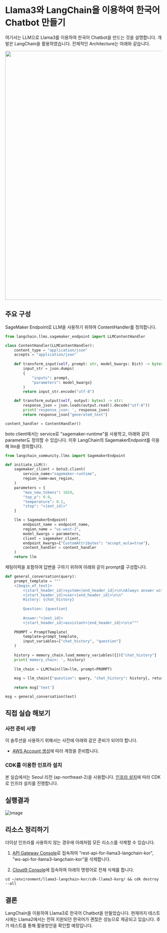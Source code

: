# Llama3와 LangChain을 이용하여 한국어 Chatbot 만들기

여기서는 LLM으로 Llama3를 이용하여 한국어 Chatbot을 만드는 것을 설명합니다. 개발은 LangChain을 활용하였습니다. 전체적인 Architecture는 아래와 같습니다.

<img src="https://github.com/kyopark2014/llama3-langchain-kor/assets/52392004/76825d03-fde4-494f-85f1-8b50920edf77" width="800">

## 주요 구성

SageMaker Endpoint로 LLM을 사용하기 위하여 ContentHandler를 정의합니다. 

```python
from langchain.llms.sagemaker_endpoint import LLMContentHandler

class ContentHandler(LLMContentHandler):
    content_type = "application/json"
    accepts = "application/json"
    
    def transform_input(self, prompt: str, model_kwargs: Dict) -> bytes:
        input_str = json.dumps(
        {
            "inputs": prompt, 
            "parameters": model_kwargs}
        )
        return input_str.encode("utf-8")

    def transform_output(self, output: bytes) -> str:
        response_json = json.loads(output.read().decode("utf-8"))
        print('response_json: ', response_json)
        return response_json["generated_text"]

content_handler = ContentHandler()
```

boto client에서는 service로 "sagemaker-runtime"을 사용학고, 아래와 같이 parameter도 정의할 수 있습니다. 이후 LangChain의 SagemakerEndpoint를 이용해 llm을 정의합니다.

```python
from langchain_community.llms import SagemakerEndpoint

def initiate_LLM():
    sagemaker_client = boto3.client(
        service_name="sagemaker-runtime",
        region_name=aws_region,
    )
    parameters = {
        "max_new_tokens": 1024, 
        "top_p": 0.9, 
        "temperature": 0.1,
        "stop": "<|eot_id|>"
    } 

    llm = SagemakerEndpoint(
        endpoint_name = endpoint_name, 
        region_name = "us-west-2", 
        model_kwargs = parameters,
        client = sagemaker_client,
        endpoint_kwargs={"CustomAttributes": "accept_eula=true"},
        content_handler = content_handler
    )    
    return llm
```

채팅이력을 포함하여 답변을 구하기 위하여 아래와 같이 prompt를 구성합니다. 
    
```python
def general_conversation(query):
    prompt_template = """
    <|begin_of_text|>
        <|start_header_id|>system<|end_header_id|>\n\nAlways answer without emojis in Korean<|eot_id|>
        <|start_header_id|>user<|end_header_id|>\n\n"
        History: {chat_history}
        
        Question: {question}
        
        Answer:"<|eot_id|>
        <|start_header_id|>assistant<|end_header_id|>\n\n"""
    
    PROMPT = PromptTemplate(
        template=prompt_template, 
        input_variables=["chat_history", "question"]
    )
    
    history = memory_chain.load_memory_variables({})["chat_history"]
    print('memory_chain: ', history)
    
    llm_chain = LLMChain(llm=llm, prompt=PROMPT)
    
    msg = llm_chain({"question": query, "chat_history": history}, return_only_outputs=True)
    
    return msg['text']

msg = general_conversation(text)    
```


## 직접 실습 해보기

### 사전 준비 사항

이 솔루션을 사용하기 위해서는 사전에 아래와 같은 준비가 되어야 합니다.

- [AWS Account 생성](https://repost.aws/ko/knowledge-center/create-and-activate-aws-account)에 따라 계정을 준비합니다.

### CDK를 이용한 인프라 설치

본 실습에서는 Seoul 리전 (ap-northeast-2)을 사용합니다. [인프라 설치](./deployment.md)에 따라 CDK로 인프라 설치를 진행합니다. 

## 실행결과

![image](https://github.com/kyopark2014/llama3-langchain-kor/assets/52392004/7e01dc96-5f27-400e-a25f-b094e245e391)

## 리소스 정리하기 

더이상 인프라를 사용하지 않는 경우에 아래처럼 모든 리소스를 삭제할 수 있습니다. 

1) [API Gateway Console](https://us-west-2.console.aws.amazon.com/apigateway/main/apis?region=us-west-2)로 접속하여 "rest-api-for-llama3-langchain-kor", "ws-api-for-llama3-langchain-kor"을 삭제합니다.

2) [Cloud9 Console](https://us-west-2.console.aws.amazon.com/cloud9control/home?region=us-west-2#/)에 접속하여 아래의 명령어로 전체 삭제를 합니다.


```text
cd ~/environment/llama3-langchain-kor/cdk-llama3-korg/ && cdk destroy --all
```

## 결론

LangChain을 이용하여 Llama3로 한국어 Chatbot을 만들었습니다. 현재까지 테스트시에는 Llama2에서는 전혀 지원되던 한국어가 괜찮은 성능으로 제공되고 있습니다. 추가 테스트를 통해 활용방안을 확인할 예정입니다.
